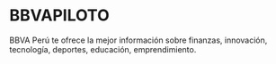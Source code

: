 # BBVAPILOTO
BBVA Perú te ofrece la mejor información sobre finanzas, innovación, tecnología, deportes, educación, emprendimiento.
